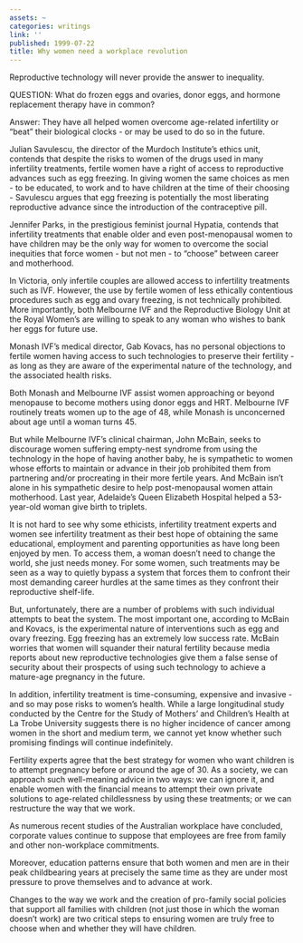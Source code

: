 ```yaml
---
assets: ~
categories: writings
link: ''
published: 1999-07-22
title: Why women need a workplace revolution
---
```

Reproductive technology will never provide the answer to inequality.

QUESTION: What do frozen eggs and ovaries, donor eggs, and hormone
replacement therapy have in common?

Answer: They have all helped women overcome age-related infertility or
“beat” their biological clocks - or may be used to do so in the future.

Julian Savulescu, the director of the Murdoch Institute’s ethics unit,
contends that despite the risks to women of the drugs used in many
infertility treatments, fertile women have a right of access to
reproductive advances such as egg freezing. In giving women the same
choices as men - to be educated, to work and to have children at the
time of their choosing - Savulescu argues that egg freezing is
potentially the most liberating reproductive advance since the
introduction of the contraceptive pill.

Jennifer Parks, in the prestigious feminist journal Hypatia, contends
that infertility treatments that enable older and even post-menopausal
women to have children may be the only way for women to overcome the
social inequities that force women - but not men - to “choose” between
career and motherhood.

In Victoria, only infertile couples are allowed access to infertility
treatments such as IVF. However, the use by fertile women of less
ethically contentious procedures such as egg and ovary freezing, is not
technically prohibited. More importantly, both Melbourne IVF and the
Reproductive Biology Unit at the Royal Women’s are willing to speak to
any woman who wishes to bank her eggs for future use.

Monash IVF’s medical director, Gab Kovacs, has no personal objections to
fertile women having access to such technologies to preserve their
fertility - as long as they are aware of the experimental nature of the
technology, and the associated health risks.

Both Monash and Melbourne IVF assist women approaching or beyond
menopause to become mothers using donor eggs and HRT. Melbourne IVF
routinely treats women up to the age of 48, while Monash is unconcerned
about age until a woman turns 45.

But while Melbourne IVF’s clinical chairman, John McBain, seeks to
discourage women suffering empty-nest syndrome from using the technology
in the hope of having another baby, he is sympathetic to women whose
efforts to maintain or advance in their job prohibited them from
partnering and/or procreating in their more fertile years. And McBain
isn’t alone in his sympathetic desire to help post-menopausal women
attain motherhood. Last year, Adelaide’s Queen Elizabeth Hospital helped
a 53-year-old woman give birth to triplets.

It is not hard to see why some ethicists, infertility treatment experts
and women see infertility treatment as their best hope of obtaining the
same educational, employment and parenting opportunities as have long
been enjoyed by men. To access them, a woman doesn’t need to change the
world, she just needs money. For some women, such treatments may be seen
as a way to quietly bypass a system that forces them to confront their
most demanding career hurdles at the same times as they confront their
reproductive shelf-life.

But, unfortunately, there are a number of problems with such individual
attempts to beat the system. The most important one, according to McBain
and Kovacs, is the experimental nature of interventions such as egg and
ovary freezing. Egg freezing has an extremely low success rate. McBain
worries that women will squander their natural fertility because media
reports about new reproductive technologies give them a false sense of
security about their prospects of using such technology to achieve a
mature-age pregnancy in the future.

In addition, infertility treatment is time-consuming, expensive and
invasive - and so may pose risks to women’s health. While a large
longitudinal study conducted by the Centre for the Study of Mothers’ and
Children’s Health at La Trobe University suggests there is no higher
incidence of cancer among women in the short and medium term, we cannot
yet know whether such promising findings will continue indefinitely.

Fertility experts agree that the best strategy for women who want
children is to attempt pregnancy before or around the age of 30. As a
society, we can approach such well-meaning advice in two ways: we can
ignore it, and enable women with the financial means to attempt their
own private solutions to age-related childlessness by using these
treatments; or we can restructure the way that we work.

As numerous recent studies of the Australian workplace have concluded,
corporate values continue to suppose that employees are free from family
and other non-workplace commitments.

Moreover, education patterns ensure that both women and men are in their
peak childbearing years at precisely the same time as they are under
most pressure to prove themselves and to advance at work.

Changes to the way we work and the creation of pro-family social
policies that support all families with children (not just those in
which the woman doesn’t work) are two critical steps to ensuring women
are truly free to choose when and whether they will have children.